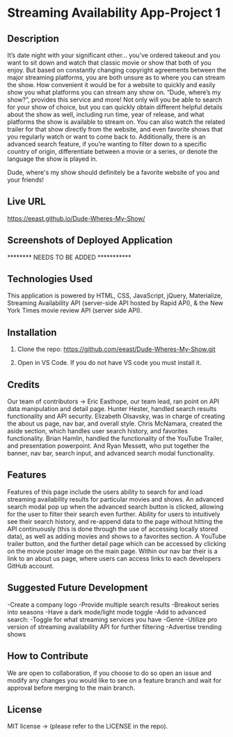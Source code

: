 # Streaming Availability App-Project 1

## Description

It’s date night with your significant other… you’ve ordered takeout and you want to sit down and watch that classic movie or show that both of you enjoy. But based on constantly changing copyright agreements between the major streaming platforms, you are both unsure as to where you can stream the show. How convenient it would be for a website to quickly and easily show you what platforms you can stream any show on. 
“Dude, where’s my show?”, provides this service and more! Not only will you be able to search for your show of choice, but you can quickly obtain different helpful details about the show as well, including run time, year of release, and what platforms the show is available to stream on. You can also watch the related trailer for that show directly from the website, and even favorite shows that you regularly watch or want to come back to. 
Additionally, there is an advanced search feature,  if you’re wanting to filter down to a specific country of origin, differentiate between a movie or a series, or denote the language the show is played in. 

Dude, where's my show should definitely be a favorite website of you and your friends!

## Live URL

https://eeast.github.io/Dude-Wheres-My-Show/

## Screenshots of Deployed Application

******** NEEDS TO BE ADDED ***********

## Technologies Used

This application is powered by HTML, CSS, JavaScript, jQuery, Materialize, Streaming Availability API (server-side API hosted by Rapid API), & the New York Times movie review API (server side API).

## Installation

1. Clone the repo:
   https://github.com/eeast/Dude-Wheres-My-Show.git

2. Open in VS Code. If you do not have VS code you must install it.

## Credits

Our team of contributors -> Eric Easthope, our team lead, ran point on API data manipulation and detail page. Hunter Hester, handled search results functionality and API security. Elizabeth Olsavsky, was in charge of creating the about us page, nav bar, and overall style. Chris McNamara, created the aside section, which handles user search history, and favorites functionality. Brian Hamlin, handled the functionality of the YouTube Trailer, and presentation powerpoint. And Ryan Messett, who put together the banner, nav bar, search input, and advanced search modal functionality.

## Features

Features of this page include the users ability to search for and load streaming availability results for particular movies and shows. An advanced search modal pop up when the advanced search button is clicked, allowing for the user to filter their search even further. Ability for users to intuitively see their search history, and re-append data to the page without hitting the API continuously (this is done through the use of accessing locally stored data), as well as adding movies and shows to a favorites section. A YouTube trailer button, and the further detail page which can be accessed by clicking on the movie poster image on the main page. Within our nav bar their is a link to an about us page, where users can access links to each developers GitHub account. 

## Suggested Future Development

-Create a company logo
-Provide multiple search results
-Breakout series into seasons
-Have a dark mode/light mode toggle
-Add to advanced search:
    -Toggle for what streaming services you have
    -Genre
    -Utilize pro version of streaming availability API for further filtering
-Advertise trending shows

## How to Contribute

We are open to collaboration, if you choose to do so open an issue and modify any changes you would like to see on a feature branch and wait for approval before merging to the main branch.

## License

MIT license -> (please refer to the LICENSE in the repo).

